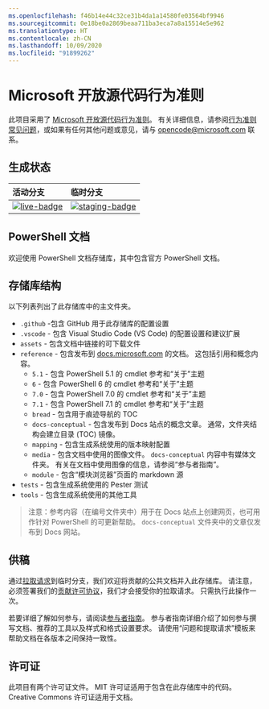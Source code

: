 ```yaml
---
ms.openlocfilehash: f46b14e44c32ce31b4da1a14580fe03564bf9946
ms.sourcegitcommit: 0e18be0a2869beaa711ba3eca7a8a15514e5e962
ms.translationtype: HT
ms.contentlocale: zh-CN
ms.lasthandoff: 10/09/2020
ms.locfileid: "91899262"
---
```

# <a name="microsoft-open-source-code-of-conduct"></a>Microsoft 开放源代码行为准则

此项目采用了 [Microsoft 开放源代码行为准则](https://opensource.microsoft.com/codeofconduct/)。 有关详细信息，请参阅[行为准则常见问题](https://opensource.microsoft.com/codeofconduct/faq/)，或如果有任何其他问题或意见，请与 [opencode@microsoft.com](mailto:opencode@microsoft.com) 联系。

[live-badge]: https://powershell.visualstudio.com/PowerShell-Docs/_apis/build/status/PowerShell-Docs-CI?branchName=live
[staging-badge]: https://powershell.visualstudio.com/PowerShell-Docs/_apis/build/status/PowerShell-Docs-CI?branchName=staging

## <a name="build-status"></a>生成状态

|          活动分支          |           临时分支            |
| :---------------------------- | :---------------------------------- |
| [![live-badge][]][live-badge] | [![staging-badge][]][staging-badge] |

## <a name="powershell-documentation"></a>PowerShell 文档

欢迎使用 PowerShell 文档存储库，其中包含官方 PowerShell 文档。

## <a name="repository-structure"></a>存储库结构

以下列表列出了此存储库中的主文件夹。

- `.github` -包含 GitHub 用于此存储库的配置设置
- `.vscode` - 包含 Visual Studio Code (VS Code) 的配置设置和建议扩展
- `assets` - 包含文档中链接的可下载文件
- `reference` - 包含发布到 [docs.microsoft.com]([https://docs.microsoft.com/powershell/scripting/) 的文档。 这包括引用和概念内容。
  - `5.1` - 包含 PowerShell 5.1 的 cmdlet 参考和“关于”主题
  - `6` - 包含 PowerShell 6 的 cmdlet 参考和“关于”主题
  - `7.0` - 包含 PowerShell 7.0 的 cmdlet 参考和“关于”主题
  - `7.1` - 包含 PowerShell 7.1 的 cmdlet 参考和“关于”主题
  - `bread` - 包含用于痕迹导航的 TOC
  - `docs-conceptual` - 包含发布到 Docs 站点的概念文章。 通常，文件夹结构会建立目录 (TOC) 镜像。
  - `mapping` - 包含生成系统使用的版本映射配置
  - `media` - 包含文档中使用的图像文件。 `docs-conceptual` 内容中有媒体文件夹。 有关在文档中使用图像的信息，请参阅“参与者指南”。
  - `module` - 包含“模块浏览器”页面的 markdown 源
- `tests` - 包含生成系统使用的 Pester 测试
- `tools` - 包含生成系统使用的其他工具

> 注意：参考内容（在编号文件夹中）用于在 Docs 站点上创建网页，也可用作针对 PowerShell 的可更新帮助。
> `docs-conceptual` 文件夹中的文章仅发布到 Docs 网站。

## <a name="contributing"></a>供稿

通过[拉取请求](https://help.github.com/articles/using-pull-requests/)到临时分支，我们欢迎将贡献的公共文档并入此存储库。
请注意，必须签署我们的[贡献许可协议](https://cla.microsoft.com/)，我们才会接受你的拉取请求。 只需执行此操作一次。

若要详细了解如何参与，请阅读[参与者指南](https://aka.ms/PSDocsContributor)。 参与者指南详细介绍了如何参与撰写文档、推荐的工具以及样式和格式设置要求。 请使用“问题和提取请求”模板来帮助文档在各版本之间保持一致性。

## <a name="licenses"></a>许可证

此项目有两个许可证文件。 MIT 许可证适用于包含在此存储库中的代码。 Creative Commons 许可证适用于文档。
